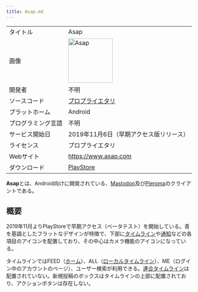 ```yaml
---
title: Asap.md
---
```

<div>

|                    |                                                                                                                                                                                                                                                               |
|--------------------|---------------------------------------------------------------------------------------------------------------------------------------------------------------------------------------------------------------------------------------------------------------|
| タイトル           | Asap                                                                                                                                                                                                                                                          |
| 画像               | [<img src="/images/thumb/e/e7/Asap.png/120px-Asap.png" srcset="/images/thumb/e/e7/Asap.png/180px-Asap.png 1.5x, /images/thumb/e/e7/Asap.png/240px-Asap.png 2x" width="120" height="120" alt="Asap" />](/%E3%83%95%E3%82%A1%E3%82%A4%E3%83%AB:Asap.png "Asap") |
| 開発者             | 不明                                                                                                                                                                                                                                                          |
| ソースコード       | [プロプライエタリ](/%E3%83%97%E3%83%AD%E3%83%97%E3%83%A9%E3%82%A4%E3%82%A8%E3%82%BF%E3%83%AA "プロプライエタリ")                                                                                                                                              |
| プラットホーム     | Android                                                                                                                                                                                                                                                       |
| プログラミング言語 | 不明                                                                                                                                                                                                                                                          |
| サービス開始日     | 2019年11月6日（早期アクセス版リリース）                                                                                                                                                                                                                       |
| ライセンス         | プロプライエタリ                                                                                                                                                                                                                                              |
| Webサイト          | <a href="https://www.asap.com" rel="nofollow">https://www.asap.com</a>                                                                                                                                                                                        |
| ダウンロード       | <a href="https://play.google.com/apps/testing/com.asap.app" rel="nofollow">PlayStore</a>                                                                                                                                                                      |

  
**Asap**とは、Android向けに開発されている、[Mastodon](/Mastodon "Mastodon")及び[Pleroma](/Pleroma "Pleroma")のクライアントである。

## 概要

2019年11月よりPlayStoreで早期アクセス（ベータテスト）を開始している。青を基調としたフラットなデザインが特徴で、下部に[タイムライン](/%E3%82%BF%E3%82%A4%E3%83%A0%E3%83%A9%E3%82%A4%E3%83%B3 "タイムライン")や[通知](/%E9%80%9A%E7%9F%A5 "通知")などの各項目のアイコンを配置しており、その中心はカメラ機能のアイコンになっている。

タイムラインではFEED（[ホーム](/%E3%83%9B%E3%83%BC%E3%83%A0 "ホーム")）、ALL（[ローカルタイムライン](/%E3%83%AD%E3%83%BC%E3%82%AB%E3%83%AB%E3%82%BF%E3%82%A4%E3%83%A0%E3%83%A9%E3%82%A4%E3%83%B3 "ローカルタイムライン")）、ME（ログイン中のアカウントのページ）、ユーザー検索が利用できる。[連合タイムライン](/%E9%80%A3%E5%90%88%E3%82%BF%E3%82%A4%E3%83%A0%E3%83%A9%E3%82%A4%E3%83%B3 "連合タイムライン")は配置されていない。新規投稿のボックスはタイムラインの上部に配置されており、アクションボタンは存在しない。

</div>
